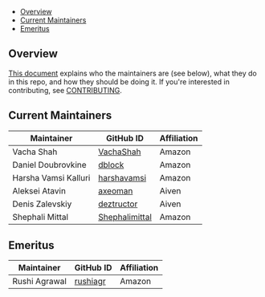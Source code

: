 - [Overview](#overview)
- [Current Maintainers](#current-maintainers)
- [Emeritus](#emeritus)

## Overview

[This document](https://github.com/opensearch-project/.github/blob/main/MAINTAINERS.md#maintainer-responsibilities) explains who the maintainers are (see below), what they do in this repo, and how they should be doing it. If you're interested in contributing, see [CONTRIBUTING](CONTRIBUTING.md).

## Current Maintainers

| Maintainer           | GitHub ID                                           | Affiliation |
| -------------------- | --------------------------------------------------- | ----------- |
| Vacha Shah           | [VachaShah](https://github.com/VachaShah)           | Amazon      |
| Daniel Doubrovkine   | [dblock](https://github.com/dblock)                 | Amazon      |
| Harsha Vamsi Kalluri | [harshavamsi](https://github.com/harshavamsi)       | Amazon      |
| Aleksei Atavin       | [axeoman](https://github.com/axeoman)               | Aiven       |
| Denis Zalevskiy      | [deztructor](https://github.com/deztructor)         | Aiven       |
| Shephali Mittal      | [Shephalimittal](https://github.com/Shephalimittal) | Amazon      |

## Emeritus

| Maintainer    | GitHub ID                               | Affiliation |
| ------------- | --------------------------------------- | ----------- |
| Rushi Agrawal | [rushiagr](https://github.com/rushiagr) | Amazon      |

